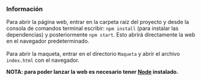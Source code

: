 ### Información

Para abrir la página web, entrar en la carpeta raíz del proyecto y desde la consola de comandos
 terminal escribir: `npm install` (para instalar las dependencias) y posteriormente `npm start`. Esto abrirá directamente la web en el navegador predeterminado.
<br>
<br>
Para abrir la maqueta, entrar en el directorio `Maqueta` y abrir el archivo `index.html` con el navegador.

__NOTA: para poder lanzar la web es necesario tener [Node](https://nodejs.org/dist/v10.15.0/node-v10.15.0-x64.msi) instalado.__


